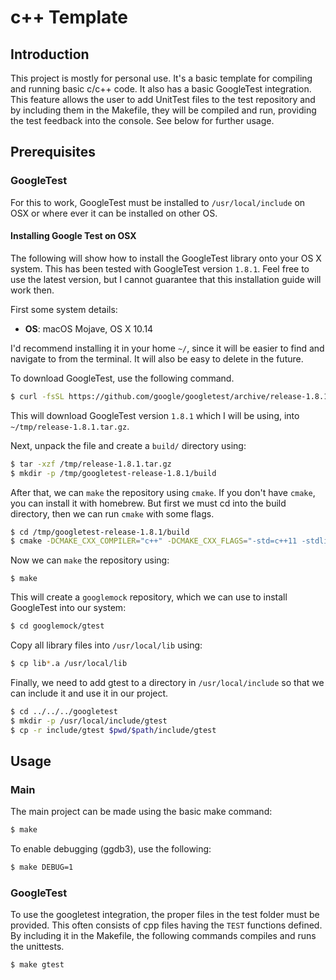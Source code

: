 # c++ Template

## Introduction

This project is mostly for personal use. It's a basic template for compiling and running basic c/c++ code. It also has a basic GoogleTest integration. This feature allows the user to add UnitTest files to the test repository and by including them in the Makefile, they will be compiled and run, providing the test feedback into the console. See below for further usage.

## Prerequisites

### GoogleTest
For this to work, GoogleTest must be installed to `/usr/local/include` on OSX or where ever it can be installed on other OS.

#### Installing Google Test on OSX
The following will show how to install the GoogleTest library onto your OS X system. This has been tested with GoogleTest version `1.8.1`. Feel free to use the latest version, but I cannot guarantee that this installation guide will work then.

First some system details:

- **OS**: macOS Mojave, OS X 10.14

I'd recommend installing it in your home `~/`, since it will be easier to find and navigate to from the terminal. It will also be easy to delete in the future.

To download GoogleTest, use the following command.

```sh
$ curl -fsSL https://github.com/google/googletest/archive/release-1.8.1.tar.gz -o /tmp/release-1.8.1.tar.gz
```

This will download GoogleTest version `1.8.1` which I will be using, into `~/tmp/release-1.8.1.tar.gz`.

Next, unpack the file and create a `build/` directory using:

```sh
$ tar -xzf /tmp/release-1.8.1.tar.gz
$ mkdir -p /tmp/googletest-release-1.8.1/build
```

After that, we can `make` the repository using `cmake`. If you don't have `cmake`, you can install it with homebrew. But first we must cd into the build directory, then we can run `cmake` with some flags.

```sh
$ cd /tmp/googletest-release-1.8.1/build
$ cmake -DCMAKE_CXX_COMPILER="c++" -DCMAKE_CXX_FLAGS="-std=c++11 -stdlib=libc++" ../
```

Now we can `make` the repository using:

```
$ make
```

This will create a `googlemock` repository, which we can use to install GoogleTest into our system:

```sh
$ cd googlemock/gtest
```

Copy all library files into `/usr/local/lib` using:

```sh
$ cp lib*.a /usr/local/lib
```

Finally, we need to add gtest to a directory in `/usr/local/include` so that we can include it and use it in our project.

```sh
$ cd ../../../googletest
$ mkdir -p /usr/local/include/gtest
$ cp -r include/gtest $pwd/$path/include/gtest
```

## Usage

### Main

The main project can be made using the basic make command:

```sh
$ make
```

To enable debugging (ggdb3), use the following:

```sh
$ make DEBUG=1
```

### GoogleTest

To use the googletest integration, the proper files in the test folder must be provided. This often consists of cpp files having the `TEST` functions defined. By including it in the Makefile, the following commands compiles and runs the unittests.

```sh
$ make gtest
```
